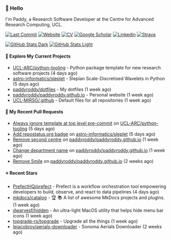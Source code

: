 ### 👋 Hello

I'm Paddy, a Research Software Developer at the Centre for Advanced Research
Computing, UCL.

[![Last Commit](https://img.shields.io/github/last-commit/paddyroddy/paddyroddy/main?label=updated)](https://github.com/paddyroddy)
[![Website](https://img.shields.io/badge/GitHub%20Pages-222?logo=githubpages&logoColor=fff&style=for-the-badge&style=flat)](https://paddyroddy.github.io)
[![CV](https://img.shields.io/badge/CV-PDF-pink.svg)](https://paddyroddy.github.io/cv)
[![Google Scholar](https://img.shields.io/badge/Google%20Scholar-4285F4?logo=googlescholar&logoColor=fff&style=for-the-badge&style=flat)](https://scholar.google.com/citations?user=OFigHUwAAAAJ)
[![Linkedin](https://img.shields.io/badge/LinkedIn-0A66C2?logo=linkedin&logoColor=fff&style=for-the-badge&style=flat)](https://www.linkedin.com/in/patrickjamesroddy)
[![Strava](https://img.shields.io/badge/Strava-FC4C02?style=for-the-badge&logo=strava&logoColor=white&style=flat)](https://www.strava.com/athletes/patrick_roddy)

[![GitHub Stats Dark](https://github-readme-stats-paddyroddy.vercel.app/api?username=paddyroddy&disable_animations=true&hide_border=true&hide_title=true&include_all_commits=true&rank_icon=github&show=prs_merged,reviews&show_icons=true&theme=tokyonight)](https://github.com/paddyroddy/paddyroddy#gh-dark-mode-only)
[![GitHub Stats Light](https://github-readme-stats-paddyroddy.vercel.app/api?username=paddyroddy&disable_animations=true&hide_border=true&hide_title=true&include_all_commits=true&rank_icon=github&show=prs_merged,reviews&show_icons=true&theme=default)](https://github.com/paddyroddy/paddyroddy#gh-light-mode-only)

#### 👷 Explore My Current Projects

- [UCL-ARC/python-tooling](https://github.com/UCL-ARC/python-tooling) - Python package template for new research software projects
  (4 days ago)
- [astro-informatics/sleplet](https://github.com/astro-informatics/sleplet) - Slepian Scale-Discretised Wavelets in Python
  (5 days ago)
- [paddyroddy/dotfiles](https://github.com/paddyroddy/dotfiles) - My dotfiles
  (1 week ago)
- [paddyroddy/paddyroddy.github.io](https://github.com/paddyroddy/paddyroddy.github.io) - Personal website
  (1 week ago)
- [UCL-MIRSG/.github](https://github.com/UCL-MIRSG/.github) - Default files for all repositories
  (1 week ago)

#### 🔨 My Recent Pull Requests

- [Always ignore template at top level pre-commit](https://github.com/UCL-ARC/python-tooling/pull/320) on [UCL-ARC/python-tooling](https://github.com/UCL-ARC/python-tooling)
  (5 days ago)
- [Add repostatus.org badge](https://github.com/astro-informatics/sleplet/pull/360) on [astro-informatics/sleplet](https://github.com/astro-informatics/sleplet)
  (5 days ago)
- [Remove second centre](https://github.com/paddyroddy/paddyroddy.github.io/pull/72) on [paddyroddy/paddyroddy.github.io](https://github.com/paddyroddy/paddyroddy.github.io)
  (1 week ago)
- [Change department name](https://github.com/paddyroddy/paddyroddy.github.io/pull/71) on [paddyroddy/paddyroddy.github.io](https://github.com/paddyroddy/paddyroddy.github.io)
  (1 week ago)
- [Remove 5mile](https://github.com/paddyroddy/paddyroddy.github.io/pull/70) on [paddyroddy/paddyroddy.github.io](https://github.com/paddyroddy/paddyroddy.github.io)
  (2 weeks ago)

#### ⭐ Recent Stars

- [PrefectHQ/prefect](https://github.com/PrefectHQ/prefect) - Prefect is a workflow orchestration tool empowering developers to build, observe, and react to data pipelines
  (4 days ago)
- [mkdocs/catalog](https://github.com/mkdocs/catalog) - :trophy: :books: A list of awesome MkDocs projects and plugins. 
  (1 week ago)
- [dwarvesf/hidden](https://github.com/dwarvesf/hidden) - An ultra-light MacOS utility that helps hide menu bar icons
  (1 week ago)
- [topgrade-rs/topgrade](https://github.com/topgrade-rs/topgrade) - Upgrade all the things
  (1 week ago)
- [lejacobroy/aerials-downloader](https://github.com/lejacobroy/aerials-downloader) - Sonoma Aerials Downloader
  (2 weeks ago)
